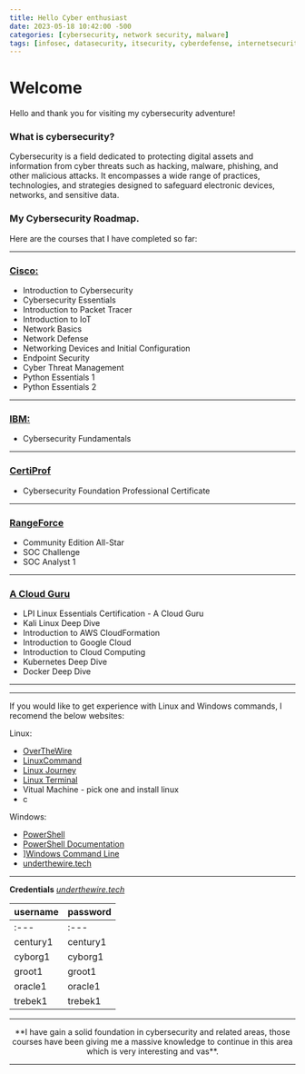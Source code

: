 ```yaml
---
title: Hello Cyber enthusiast
date: 2023-05-18 10:42:00 -500
categories: [cybersecurity, network security, malware]
tags: [infosec, datasecurity, itsecurity, cyberdefense, internetsecurity] # TAG names should be lowercase
---
```


# Welcome


Hello and thank you for visiting my cybersecurity adventure!


### What is cybersecurity?

Cybersecurity is a field dedicated to protecting digital assets and information from cyber threats such as hacking, malware, phishing, and other malicious attacks. It encompasses a wide range of practices, technologies, and strategies designed to safeguard electronic devices, networks, and sensitive data.


### My Cybersecurity Roadmap.
Here are the courses that I have completed so far:

---
### [Cisco:](https://skillsforall.com/catalog?category=course)

* Introduction to Cybersecurity
* Cybersecurity Essentials
* Introduction to Packet Tracer
* Introduction to IoT
* Network Basics
* Network Defense
* Networking Devices and Initial Configuration
* Endpoint Security
* Cyber Threat Management
* Python Essentials 1
* Python Essentials 2

---
### [IBM:](https://skillsbuild.org/students/digital-credentials)

* Cybersecurity Fundamentals

---
### [CertiProf](https://certiprof.com)
* Cybersecurity Foundation Professional Certificate

---
### [RangeForce](https://go.rangeforce.com/community-edition-registration)
* Community Edition All-Star
* SOC Challenge
* SOC Analyst 1

---
### [A Cloud Guru](https://acloudguru.com/)
* LPI Linux Essentials Certification - A Cloud Guru
* Kali Linux Deep Dive
* Introduction to AWS CloudFormation
* Introduction to Google Cloud
* Introduction to Cloud Computing
* Kubernetes Deep Dive
* Docker Deep Dive

---
---
If you would like to get experience with Linux and Windows commands, I recomend the below websites:

Linux:

* [OverTheWire](https://overthewire.org/wargames/bandit/)
* [LinuxCommand](https://linuxcommand.org/) 
* [Linux Journey](https://linuxjourney.com/)
* [Linux Terminal](https://www.youtube.com/watch?v=ZtqBQ68cfJc&ab_channel=freeCodeCamp.org)
* Vitual Machine - pick one and install linux
* c

Windows:

* [PowerShell](https://ss64.com/ps/)
* [PowerShell Documentation](https://learn.microsoft.com/en-us/powershell/)
* ][Windows Command Line](https://learn.microsoft.com/en-us/windows-server/administration/windows-commands/windows-commands)
* [underthewire.tech](https://underthewire.tech/century)

---
<!-- Creating tables -->
**Credentials** *[underthewire.tech](https://underthewire.tech/century)*

|username | password |
|---------| ------   |
| :---    | :---     |
|century1 | century1 | 
|cyborg1  | cyborg1  |
|groot1   | groot1   |
|oracle1  | oracle1  |
|trebek1  | trebek1  |

---
<center>**I have gain a solid foundation in cybersecurity and related areas, those courses have been giving me a massive knowledge to continue in this area which is very interesting and vas**.</center>

---
